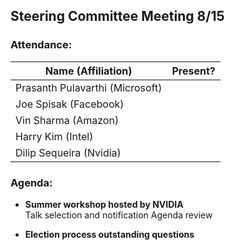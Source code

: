 ## Steering Committee Meeting 8/15

### Attendance:

| Name (Affiliation) | Present? |
| ------------------------------- | --- |
| Prasanth Pulavarthi (Microsoft) |  |
| Joe Spisak (Facebook)           |  |
| Vin Sharma (Amazon)             |  | 
| Harry Kim (Intel)               |  |
| Dilip Sequeira (Nvidia)         |  |



### Agenda:
* **Summer workshop hosted by NVIDIA**  
Talk selection and notification 
Agenda review

* **Election process outstanding questions**  
